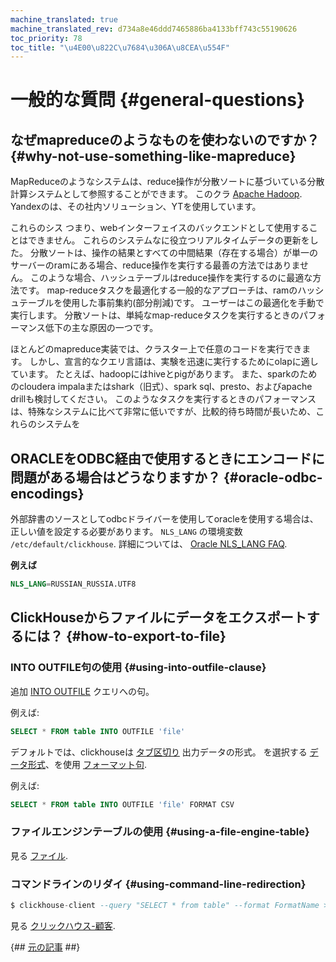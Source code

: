 ```yaml
---
machine_translated: true
machine_translated_rev: d734a8e46ddd7465886ba4133bff743c55190626
toc_priority: 78
toc_title: "\u4E00\u822C\u7684\u306A\u8CEA\u554F"
---
```


# 一般的な質問 {#general-questions}

## なぜmapreduceのようなものを使わないのですか？ {#why-not-use-something-like-mapreduce}

MapReduceのようなシステムは、reduce操作が分散ソートに基づいている分散計算システムとして参照することができます。 このクラ [Apache Hadoop](http://hadoop.apache.org). Yandexのは、その社内ソリューション、YTを使用しています。

これらのシス つまり、webインターフェイスのバックエンドとして使用することはできません。 これらのシステムなに役立つリアルタイムデータの更新をした。 分散ソートは、操作の結果とすべての中間結果（存在する場合）が単一のサーバーのramにある場合、reduce操作を実行する最善の方法ではありません。 このような場合、ハッシュテーブルはreduce操作を実行するのに最適な方法です。 map-reduceタスクを最適化する一般的なアプローチは、ramのハッシュテーブルを使用した事前集約(部分削減)です。 ユーザーはこの最適化を手動で実行します。 分散ソートは、単純なmap-reduceタスクを実行するときのパフォーマンス低下の主な原因の一つです。

ほとんどのmapreduce実装では、クラスター上で任意のコードを実行できます。 しかし、宣言的なクエリ言語は、実験を迅速に実行するためにolapに適しています。 たとえば、hadoopにはhiveとpigがあります。 また、sparkのためのcloudera impalaまたはshark（旧式）、spark sql、presto、およびapache drillも検討してください。 このようなタスクを実行するときのパフォーマンスは、特殊なシステムに比べて非常に低いですが、比較的待ち時間が長いため、これらのシステムを

## ORACLEをODBC経由で使用するときにエンコードに問題がある場合はどうなりますか？ {#oracle-odbc-encodings}

外部辞書のソースとしてodbcドライバーを使用してoracleを使用する場合は、正しい値を設定する必要があります。 `NLS_LANG` の環境変数 `/etc/default/clickhouse`. 詳細については、 [Oracle NLS\_LANG FAQ](https://www.oracle.com/technetwork/products/globalization/nls-lang-099431.html).

**例えば**

``` sql
NLS_LANG=RUSSIAN_RUSSIA.UTF8
```

## ClickHouseからファイルにデータをエクスポートするには？ {#how-to-export-to-file}

### INTO OUTFILE句の使用 {#using-into-outfile-clause}

追加 [INTO OUTFILE](../query_language/select/#into-outfile-clause) クエリへの句。

例えば:

``` sql
SELECT * FROM table INTO OUTFILE 'file'
```

デフォルトでは、clickhouseは [タブ区切り](../interfaces/formats.md#tabseparated) 出力データの形式。 を選択する [データ形式](../interfaces/formats.md)、を使用 [フォーマット句](../query_language/select/#format-clause).

例えば:

``` sql
SELECT * FROM table INTO OUTFILE 'file' FORMAT CSV
```

### ファイルエンジンテーブルの使用 {#using-a-file-engine-table}

見る [ファイル](../engines/table_engines/special/file.md).

### コマンドラインのリダイ {#using-command-line-redirection}

``` sql
$ clickhouse-client --query "SELECT * from table" --format FormatName > result.txt
```

見る [クリックハウス-顧客](../interfaces/cli.md).

{## [元の記事](https://clickhouse.tech/docs/en/faq/general/) ##}
